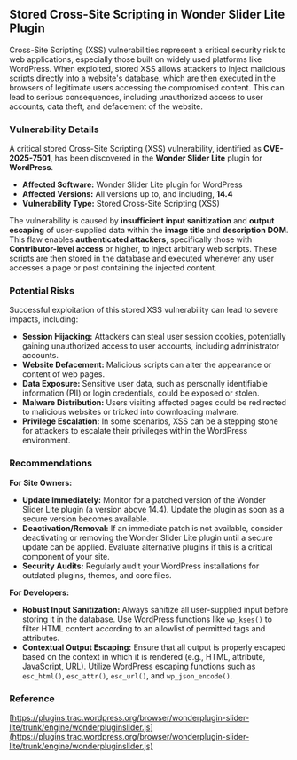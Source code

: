 ## Stored Cross-Site Scripting in Wonder Slider Lite Plugin

Cross-Site Scripting (XSS) vulnerabilities represent a critical security risk to web applications, especially those built on widely used platforms like WordPress. When exploited, stored XSS allows attackers to inject malicious scripts directly into a website's database, which are then executed in the browsers of legitimate users accessing the compromised content. This can lead to serious consequences, including unauthorized access to user accounts, data theft, and defacement of the website.

### Vulnerability Details

A critical stored Cross-Site Scripting (XSS) vulnerability, identified as **CVE-2025-7501**, has been discovered in the **Wonder Slider Lite** plugin for **WordPress**.

*   **Affected Software:** Wonder Slider Lite plugin for WordPress
*   **Affected Versions:** All versions up to, and including, **14.4**
*   **Vulnerability Type:** Stored Cross-Site Scripting (XSS)

The vulnerability is caused by **insufficient input sanitization** and **output escaping** of user-supplied data within the **image title** and **description DOM**. This flaw enables **authenticated attackers**, specifically those with **Contributor-level access** or higher, to inject arbitrary web scripts. These scripts are then stored in the database and executed whenever any user accesses a page or post containing the injected content.

### Potential Risks

Successful exploitation of this stored XSS vulnerability can lead to severe impacts, including:

*   **Session Hijacking:** Attackers can steal user session cookies, potentially gaining unauthorized access to user accounts, including administrator accounts.
*   **Website Defacement:** Malicious scripts can alter the appearance or content of web pages.
*   **Data Exposure:** Sensitive user data, such as personally identifiable information (PII) or login credentials, could be exposed or stolen.
*   **Malware Distribution:** Users visiting affected pages could be redirected to malicious websites or tricked into downloading malware.
*   **Privilege Escalation:** In some scenarios, XSS can be a stepping stone for attackers to escalate their privileges within the WordPress environment.

### Recommendations

**For Site Owners:**

*   **Update Immediately:** Monitor for a patched version of the Wonder Slider Lite plugin (a version above 14.4). Update the plugin as soon as a secure version becomes available.
*   **Deactivation/Removal:** If an immediate patch is not available, consider deactivating or removing the Wonder Slider Lite plugin until a secure update can be applied. Evaluate alternative plugins if this is a critical component of your site.
*   **Security Audits:** Regularly audit your WordPress installations for outdated plugins, themes, and core files.

**For Developers:**

*   **Robust Input Sanitization:** Always sanitize all user-supplied input before storing it in the database. Use WordPress functions like `wp_kses()` to filter HTML content according to an allowlist of permitted tags and attributes.
*   **Contextual Output Escaping:** Ensure that all output is properly escaped based on the context in which it is rendered (e.g., HTML, attribute, JavaScript, URL). Utilize WordPress escaping functions such as `esc_html()`, `esc_attr()`, `esc_url()`, and `wp_json_encode()`.

### Reference

[https://plugins.trac.wordpress.org/browser/wonderplugin-slider-lite/trunk/engine/wonderpluginslider.js](https://plugins.trac.wordpress.org/browser/wonderplugin-slider-lite/trunk/engine/wonderpluginslider.js)